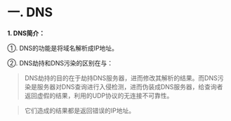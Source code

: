 一. DNS
=====
**1. DNS简介：**

①. DNS的功能是将域名解析成IP地址。

②. DNS劫持和DNS污染的区别在与：
  
> DNS劫持的目的在于劫持DNS服务器，进而修改其解析的结果。而DNS污染是服务器对DNS查询进行入侵检测，进而伪装成DNS服务器，给查询者返回虚假的结果，利用的UDP协议的无连接不可靠性。

> 它们造成的结果都是返回错误的IP地址。

